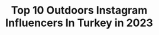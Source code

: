 ---
title: Top 10 Outdoors Instagram Influencers In Turkey in 2023
description: >-
  Find top outdoors Instagram influencers in Turkey in 2023. Most popular hashtags: #outdoors #nature #camping #outdoor.
platform: Instagram
hits: 159
text_top: See the best Instagram profiles on inBeat.
text_bottom: Our database has 159 Instagram influencers like this in Turkey for you to work with.
profiles:
  - username: "birbasinagezgin"
    fullname: >-
      Nevzat Can Altınışık|outdoor
    bio: >-
      02.2018💙 Kamp/ Doğa yürüyüşleri Reklam ve İş birliği için dm📩 Freelance 💻 #outdoors 💻: nevzatcan0695@gmail.com
    location: "Turkey"
    followers: 6383
    engagement: 1081
    commentsToLikes: 0.097987
    id: ck5c453y60mqj0i11dfax6brc
    verified: false
    hashtags: "#bursa, #turkey, #nature, #bart"
  - username: "fth.erbl"
    fullname: >-
      Fatih Erbil
    bio: >-
      🌲Return to Nature 🌻 ⛺ Camp 📷 Doğa Fotoğrafçısı 🦁 İnto The Wild Adventure | Travels | Outdoors | Photography
    location: "Turkey"
    followers: 34405
    engagement: 172
    commentsToLikes: 0.033251
    id: ck8tc8n31yoe40j788g90m2hk
    verified: false
    hashtags: "#dogadakal, #traveler, #holiday, #hiking"
  - username: "met.geo"
    fullname: >-
      Metin_gap Ⓜ️etin Akgül
    bio: >-
      N a t u r e - L o v i n g #Travel #Awesome #Nature #Trekking #Landscape #Outdoors @met.geo.video #naturelovers #sunsetlovers #fineart
    location: "Turkey"
    followers: 82451
    engagement: 109
    commentsToLikes: 0.067155
    id: ck0tujh9i7fvb0i19c5sdwuc5
    verified: false
    hashtags: "#yedig, #yedigoller, #natures, #bolu"
  - username: "wildpala"
    fullname: >-
      Fatih Pala
    bio: >-
      📷 🇹🇷🇦🇿 fotoğraf sanatçısı doğa ve yaban tutkunu Bushcrafter wildlife and nature photographer. youtube kanalımla yakında sizlerleyim
    location: "Turkey"
    followers: 11610
    engagement: 865
    commentsToLikes: 0.127161
    id: ck5hjs8kah5vn0i1156khil0d
    verified: false
    hashtags: "#savotta, #wildernesslivingskills, #getoutside, #outdoor"
  - username: "yenidenyollara"
    fullname: >-
      Aziz | Seyahat  & Dil Eğitimi
    bio: >-
      🌍Hayallerinizi Gerçekleştiren Adam 💫Fütürist Eğitimci @ingilizcekonusabilirsin ⭐️Hayal Mühendisi @hayalkampi 🗽 30 Günlük İngilizce Kampı Kayıt
    location: "Turkey"
    followers: 15920
    engagement: 346
    commentsToLikes: 0.066200
    id: ck6ue754tp7fv0j71oqux7ay6
    verified: false
    hashtags: "#instagram, #kamphayat, #seyahat, #huseryaylas"
  - username: "drmelikesacan"
    fullname: >-
      Melike  🌎Doğa&Gezi&Keşif🌎
    bio: >-
      ✈️ Traveller ⛺️ Camper🌲🦥🍃☘️ 👩🏻‍⚕️ Doctor 🏡 Edirne 🌎Yol hikayeleri 🌎2019 Morocco 💫65 Cities|7 Countries
    location: "Turkey"
    followers: 5332
    engagement: 1163
    commentsToLikes: 0.011938
    id: ckaosoliese160i78emr0axhn
    verified: false
    hashtags: "#backpacker, #wild, #forest, #campinglife"
  - username: "muratkarsliphotography"
    fullname: >-
      Murat KARSLI©️
    bio: >-
      Adventure & Lifestyle Photographer based in Turkey content producer @serhatvemurat 📩 bymuratkarsliphoto@gmail.com
    location: "Turkey"
    followers: 26777
    engagement: 351
    commentsToLikes: 0.109885
    id: ckap8f6hwo1xc0i78t6uhx43u
    verified: false
    hashtags: "#ig, #letswander, #escapeandwonder, #earthoutdoors10k"
  - username: "ulascantekin"
    fullname: >-
      Traveler🚶🏻CampFire🏕
    bio: >-
      "Hayat ya cesur bir maceradır ya da hiçbir şey!" Just follow your dreams 🎒 Baktığın yer güzel, baktığın yerde olmak daha güzel 🏕
    location: "Turkey"
    followers: 17968
    engagement: 748
    commentsToLikes: 0.062551
    id: ckaoxqkq9edrw0i78w5yyfp4n
    verified: false
    hashtags: "#kamp, #l4l, #traveladdict, #gezgin"
  - username: "sosyalogretmen"
    fullname: >-
      Ersin Gül 🏍✈️🧗🏻‍♂️⛺️
    bio: >-
      👨‍🎓KTÜ 👨‍🏫Sosyal bilgiler öğretmeni 📌İstanbul 📸Amatör Fotoğrafçı Fotoğraflar şahsıma aittir. İzinsiz paylaşmayın. #sosyalogretmen
    location: "Turkey"
    followers: 5871
    engagement: 1518
    commentsToLikes: 0.033539
    id: ck8sz5e3on7xj0j78py2ebwc9
    verified: false
    hashtags: "#mountain, #vsco, #kadrajturkey, #ig"
  - username: "mtnc_nature"
    fullname: >-
      M.tnç
    bio: >-
      🎋 Nature Photographer / Amatör doğa fotoğrafçısı 💯 All the photos belong to me 🇹🇷 Turkey & Bandirma
    location: "Turkey"
    followers: 13944
    engagement: 1002
    commentsToLikes: 0.016273
    id: ck139zs9onwwr0i193o788cob
    verified: false
    hashtags: "#outdoors, #traveling, #summer, #beauty"
---